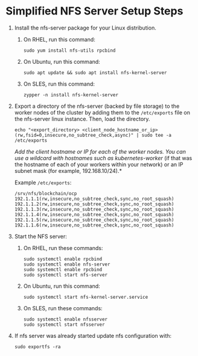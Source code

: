 # Simplified NFS Server Setup Steps

1. Install the nfs-server package for your Linux distribution.

	1. On RHEL, run this command:
		```
		sudo yum install nfs-utils rpcbind
		```

	2. On Ubuntu, run this command:
		```
		sudo apt update && sudo apt install nfs-kernel-server
		```

	3. On SLES, run this command:
		```
		zypper -n install nfs-kernel-server
		```

2. Export a directory of the nfs-server (backed by file storage) to the worker nodes of the cluster by adding them to the `/etc/exports` file on the nfs-server linux instance. Then, load the directory.

	```
	echo "<export_directory> <client_node_hostname_or_ip>(rw,fsid=0,insecure,no_subtree_check,async)" | sudo tee -a /etc/exports
	```

	*Add the client hostname or IP for each of the worker nodes. You can use a wildcard with hostnames such as kubernetes-worker* (if that was the hostname of each of your workers within your network) or an IP subnet mask (for example, 192.168.10/24).*

	Example `/etc/exports`:

	```
	/srv/nfs/blockchain/ocp 192.1.1.1(rw,insecure,no_subtree_check,sync,no_root_squash) 192.1.1.2(rw,insecure,no_subtree_check,sync,no_root_squash) 192.1.1.3(rw,insecure,no_subtree_check,sync,no_root_squash) 192.1.1.4(rw,insecure,no_subtree_check,sync,no_root_squash) 192.1.1.5(rw,insecure,no_subtree_check,sync,no_root_squash) 192.1.1.6(rw,insecure,no_subtree_check,sync,no_root_squash)
	```

3. Start the NFS server:

	1. On RHEL, run these commands:
		```
		sudo systemctl enable rpcbind
		sudo systemctl enable nfs-server
		sudo systemctl enable rpcbind
		sudo systemctl start nfs-server
		```
	
	2. On Ubuntu, run this command:
		```
		sudo systemctl start nfs-kernel-server.service
		```

	3. On SLES, run these commands:
		```
		sudo systemctl enable nfsserver
		sudo systemctl start nfsserver
		```

4. If nfs server was already started update nfs configuration with:

	```
	sudo exportfs -ra
	```